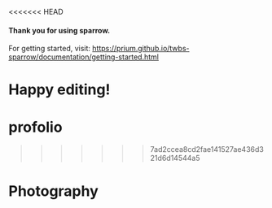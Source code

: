 <<<<<<< HEAD
#### Thank you for using sparrow.

For getting started, visit: https://prium.github.io/twbs-sparrow/documentation/getting-started.html

Happy editing!
=======
# profolio
>>>>>>> 7ad2ccea8cd2fae141527ae436d321d6d14544a5
# Photography
